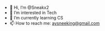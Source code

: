- 👋 Hi, I’m @Sneakx2
- 👀 I’m interested in Tech
- 🌱 I’m currently learning CS
- 📫 How to reach me: aysneeking@gmail.com

<!---
Sneakx2/Sneakx2 is a ✨ special ✨ repository because its `README.md` (this file) appears on your GitHub profile.
You can click the Preview link to take a look at your changes.
--->
